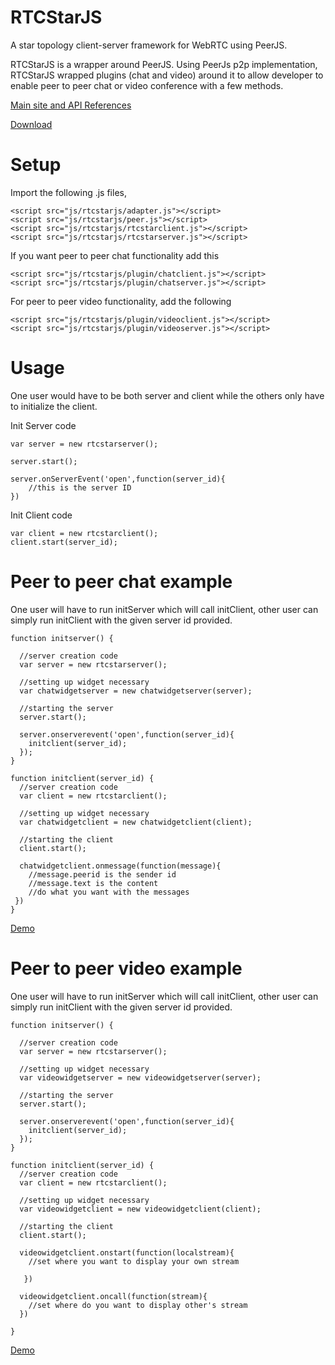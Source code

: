 RTCStarJS
=========

A star topology client-server framework for WebRTC using PeerJS. 

RTCStarJS is a wrapper around PeerJS. Using PeerJs p2p implementation, RTCStarJS wrapped plugins (chat and video) around it to allow developer to enable peer to peer chat or video conference with a few methods. 

[Main site and API References](http://rtcstarjs.com)

[Download](https://dl.dropboxusercontent.com/u/10597187/RTCStarJS.zip)

Setup 
=========
Import the following .js files, 

    <script src="js/rtcstarjs/adapter.js"></script> 
    <script src="js/rtcstarjs/peer.js"></script> 
    <script src="js/rtcstarjs/rtcstarclient.js"></script> 
    <script src="js/rtcstarjs/rtcstarserver.js"></script>

If you want peer to peer chat functionality add this

    <script src="js/rtcstarjs/plugin/chatclient.js"></script> 
    <script src="js/rtcstarjs/plugin/chatserver.js"></script> 

For peer to peer video functionality, add the following

    <script src="js/rtcstarjs/plugin/videoclient.js"></script> 
    <script src="js/rtcstarjs/plugin/videoserver.js"></script>

Usage
=========
One user would have to be both server and client while the others only have to initialize the client.

Init Server code 

    var server = new rtcstarserver(); 
    
    server.start();
    
    server.onServerEvent('open',function(server_id){
    	//this is the server ID 
    })

Init Client code 

    var client = new rtcstarclient(); 
    client.start(server_id);


Peer to peer chat example
=========
One user will have to run initServer which will call initClient, other user can simply run initClient with the given server id provided.

    function initserver() { 
      
      //server creation code 
      var server = new rtcstarserver(); 

      //setting up widget necessary 
      var chatwidgetserver = new chatwidgetserver(server); 

      //starting the server 
      server.start(); 

      server.onserverevent('open',function(server_id){ 
        initclient(server_id); 
      }); 
    } 

    function initclient(server_id) { 
      //server creation code 
      var client = new rtcstarclient(); 

      //setting up widget necessary 
      var chatwidgetclient = new chatwidgetclient(client); 

      //starting the client 
      client.start(); 

      chatwidgetclient.onmessage(function(message){ 
        //message.peerid is the sender id 
        //message.text is the content 
        //do what you want with the messages 
     }) 
    } 

[Demo](http://rtcstarjs.com/ChatDemo.html)

Peer to peer video example
=========
One user will have to run initServer which will call initClient, other user can simply run initClient with the given server id provided.

    function initserver() { 
      
      //server creation code 
      var server = new rtcstarserver(); 

      //setting up widget necessary 
      var videowidgetserver = new videowidgetserver(server); 

      //starting the server 
      server.start(); 

      server.onserverevent('open',function(server_id){ 
        initclient(server_id); 
      }); 
    } 

    function initclient(server_id) { 
      //server creation code 
      var client = new rtcstarclient(); 

      //setting up widget necessary 
      var videowidgetclient = new videowidgetclient(client); 

      //starting the client 
      client.start(); 

      videowidgetclient.onstart(function(localstream){  
        //set where you want to display your own stream 

       }) 

      videowidgetclient.oncall(function(stream){ 
        //set where do you want to display other's stream 
      }) 
    
    } 

[Demo](http://rtcstarjs.com/VideoDemo.html)
